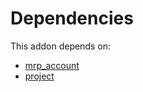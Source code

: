 # Dependencies

This addon depends on:

- [mrp_account](https://github.com/bringout/oca-ocb-accounting/tree/eb3c9b9e76fbb706c132f3bf6a9538d6d5a0b1a7/odoo-bringout-oca-ocb-mrp_account)
- [project](https://github.com/bringout/oca-ocb-project/tree/27b3742514a1541fac2ba0448f600d678b604e85/odoo-bringout-oca-ocb-project)
